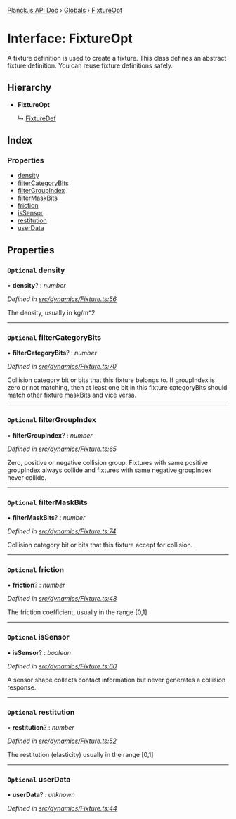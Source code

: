 [Planck.js API Doc](../README.md) › [Globals](../globals.md) › [FixtureOpt](fixtureopt.md)

# Interface: FixtureOpt

A fixture definition is used to create a fixture. This class defines an
abstract fixture definition. You can reuse fixture definitions safely.

## Hierarchy

* **FixtureOpt**

  ↳ [FixtureDef](fixturedef.md)

## Index

### Properties

* [density](fixtureopt.md#optional-density)
* [filterCategoryBits](fixtureopt.md#optional-filtercategorybits)
* [filterGroupIndex](fixtureopt.md#optional-filtergroupindex)
* [filterMaskBits](fixtureopt.md#optional-filtermaskbits)
* [friction](fixtureopt.md#optional-friction)
* [isSensor](fixtureopt.md#optional-issensor)
* [restitution](fixtureopt.md#optional-restitution)
* [userData](fixtureopt.md#optional-userdata)

## Properties

### `Optional` density

• **density**? : *number*

*Defined in [src/dynamics/Fixture.ts:56](https://github.com/shakiba/planck.js/blob/1523746/src/dynamics/Fixture.ts#L56)*

The density, usually in kg/m^2

___

### `Optional` filterCategoryBits

• **filterCategoryBits**? : *number*

*Defined in [src/dynamics/Fixture.ts:70](https://github.com/shakiba/planck.js/blob/1523746/src/dynamics/Fixture.ts#L70)*

Collision category bit or bits that this fixture belongs to.
If groupIndex is zero or not matching, then at least one bit in this fixture categoryBits should match other fixture maskBits and vice versa.

___

### `Optional` filterGroupIndex

• **filterGroupIndex**? : *number*

*Defined in [src/dynamics/Fixture.ts:65](https://github.com/shakiba/planck.js/blob/1523746/src/dynamics/Fixture.ts#L65)*

Zero, positive or negative collision group.
Fixtures with same positive groupIndex always collide and fixtures with same negative groupIndex never collide.

___

### `Optional` filterMaskBits

• **filterMaskBits**? : *number*

*Defined in [src/dynamics/Fixture.ts:74](https://github.com/shakiba/planck.js/blob/1523746/src/dynamics/Fixture.ts#L74)*

Collision category bit or bits that this fixture accept for collision.

___

### `Optional` friction

• **friction**? : *number*

*Defined in [src/dynamics/Fixture.ts:48](https://github.com/shakiba/planck.js/blob/1523746/src/dynamics/Fixture.ts#L48)*

The friction coefficient, usually in the range [0,1]

___

### `Optional` isSensor

• **isSensor**? : *boolean*

*Defined in [src/dynamics/Fixture.ts:60](https://github.com/shakiba/planck.js/blob/1523746/src/dynamics/Fixture.ts#L60)*

A sensor shape collects contact information but never generates a collision response.

___

### `Optional` restitution

• **restitution**? : *number*

*Defined in [src/dynamics/Fixture.ts:52](https://github.com/shakiba/planck.js/blob/1523746/src/dynamics/Fixture.ts#L52)*

The restitution (elasticity) usually in the range [0,1]

___

### `Optional` userData

• **userData**? : *unknown*

*Defined in [src/dynamics/Fixture.ts:44](https://github.com/shakiba/planck.js/blob/1523746/src/dynamics/Fixture.ts#L44)*
